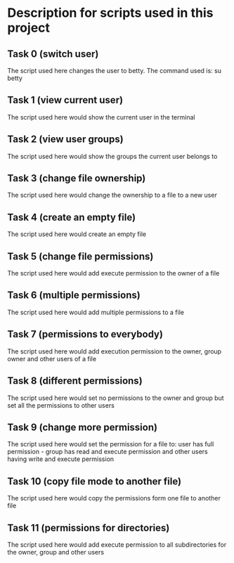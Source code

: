 # Description for scripts used in this project

## Task 0 (switch user)
The script used here changes the user to betty. The command used is: su betty

## Task 1 (view current user)
The script used here would show the current user in the terminal

## Task 2 (view user groups)
The script used here would show the groups the current user belongs to

## Task 3 (change file ownership)
The script used here would change the ownership to a file to a new user

## Task 4 (create an empty file)
The script used here would create an empty file

## Task 5 (change file permissions)
The script used here would add execute permission to the owner of a file

## Task 6 (multiple permissions)
The script used here would add multiple permissions to a file

## Task 7 (permissions to everybody)
The script used here would add execution permission to the owner, group owner and other users of a file

## Task 8 (different permissions)
The script used here would set no permissions to the owner and group but set all the permissions to other users

## Task 9 (change more permission)
The script used here would set the permission for a file to: user has full permission - group has read and execute permission and other users having write and execute permission

## Task 10 (copy file mode to another file)
The script used here would copy the permissions form one file to another file

## Task 11 (permissions for directories)
The script used here would add execute permission to all subdirectories for the owner, group and other users
